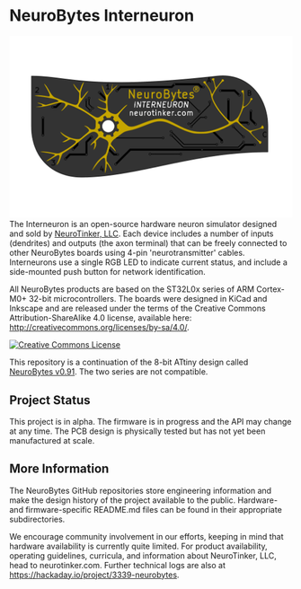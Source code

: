 # NeuroBytes Interneuron
![NeuroBytes Interneuron PCB front](/HARDWARE/NeuroBytes_Interneuron.png)
The Interneuron is an open-source hardware neuron simulator designed and sold by [NeuroTinker, LLC](http://www.neurotinker.com/). Each device includes a number of inputs (dendrites) and outputs (the axon terminal) that can be freely connected to other NeuroBytes boards using 4-pin 'neurotransmitter' cables. Interneurons use a single RGB LED to indicate current status, and include a side-mounted push button for network identification. 

All NeuroBytes products are based on the ST32L0x series of ARM Cortex-M0+ 32-bit microcontrollers. The boards were designed in KiCad and Inkscape and are released under the terms of the Creative Commons Attribution-ShareAlike 4.0 license, available here: http://creativecommons.org/licenses/by-sa/4.0/.

<a rel="license" href="http://creativecommons.org/licenses/by-sa/4.0/"><img alt="Creative Commons License" style="border-width:0" src="https://i.creativecommons.org/l/by-sa/4.0/88x31.png" /></a>

This repository is a continuation of the 8-bit ATtiny design called [NeuroBytes v0.91](https://github.com/zakqwy/neurobytes). The two series are not compatible.

## Project Status
This project is in alpha. The firmware is in progress and the API may change at any time. The PCB design is physically tested but has not yet been manufactured at scale.

## More Information
The NeuroBytes GitHub repositories store engineering information and make the design history of the project available to the public. Hardware- and firmware-specific README.md files can be found in their appropriate subdirectories. 

We encourage community involvement in our efforts, keeping in mind that hardware availability is currently quite limited. For product availability, operating guidelines, curricula, and information about NeuroTinker, LLC, head to neurotinker.com. Further technical logs are also at https://hackaday.io/project/3339-neurobytes.
